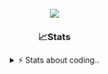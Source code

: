 <div align="center">
  
<p align="center">
  <img src="https://lanyard.cnrad.dev/api/1018290650602553364" />
</p>

### 📈Stats
<details>
    <summary> ⚡ Stats about coding.. </> </summary>
    <br/>

<!--START_SECTION:waka-->
![Code Time](http://img.shields.io/badge/Code%20Time-126%20hrs%207%20mins-blue)

![Profile Views](http://img.shields.io/badge/Profile%20Views-4-blue)

**🐱 My GitHub Data** 

> 📦 1.2 MB Used in GitHub's Storage 
 > 
> 🏆 11 Contributions in the Year 2025
 > 
> 💼 Opted to Hire
 > 
> 📜 5 Public Repositories 
 > 
> 🔑 19 Private Repositories 
 > 
**I'm an Early 🐤** 

```text
🌞 Morning                27 commits          ██░░░░░░░░░░░░░░░░░░░░░░░   06.91 % 
🌆 Daytime                186 commits         ████████████░░░░░░░░░░░░░   47.57 % 
🌃 Evening                135 commits         █████████░░░░░░░░░░░░░░░░   34.53 % 
🌙 Night                  43 commits          ███░░░░░░░░░░░░░░░░░░░░░░   11.00 % 
```
📅 **I'm Most Productive on Sunday** 

```text
Monday                   23 commits          █░░░░░░░░░░░░░░░░░░░░░░░░   05.88 % 
Tuesday                  48 commits          ███░░░░░░░░░░░░░░░░░░░░░░   12.28 % 
Wednesday                51 commits          ███░░░░░░░░░░░░░░░░░░░░░░   13.04 % 
Thursday                 61 commits          ████░░░░░░░░░░░░░░░░░░░░░   15.60 % 
Friday                   52 commits          ███░░░░░░░░░░░░░░░░░░░░░░   13.30 % 
Saturday                 69 commits          ████░░░░░░░░░░░░░░░░░░░░░   17.65 % 
Sunday                   87 commits          ██████░░░░░░░░░░░░░░░░░░░   22.25 % 
```


📊 **This Week I Spent My Time On** 

```text
🕑︎ Time Zone: Europe/Berlin

💬 Programming Languages: 
Lua                      13 hrs 56 mins      ██████████████████░░░░░░░   72.98 % 
Bash                     2 hrs 35 mins       ███░░░░░░░░░░░░░░░░░░░░░░   13.58 % 
JavaScript               37 mins             █░░░░░░░░░░░░░░░░░░░░░░░░   03.31 % 
HTML                     28 mins             █░░░░░░░░░░░░░░░░░░░░░░░░   02.52 % 
TypeScript               28 mins             █░░░░░░░░░░░░░░░░░░░░░░░░   02.50 % 

🔥 Editors: 
VS Code                  19 hrs 6 mins       █████████████████████████   100.00 % 

🐱‍💻 Projects: 
[gamemode]               15 hrs 15 mins      ████████████████████░░░░░   79.83 % 
backend-related          2 hrs 19 mins       ███░░░░░░░░░░░░░░░░░░░░░░   12.14 % 
neohost                  37 mins             █░░░░░░░░░░░░░░░░░░░░░░░░   03.29 % 
proxmox-dashboard        29 mins             █░░░░░░░░░░░░░░░░░░░░░░░░   02.61 % 
Unknown Project          15 mins             ░░░░░░░░░░░░░░░░░░░░░░░░░   01.35 % 

💻 Operating System: 
Windows                  19 hrs 6 mins       █████████████████████████   100.00 % 
```

**I Mostly Code in JavaScript** 

```text
JavaScript               8 repos             █████████░░░░░░░░░░░░░░░░   34.78 % 
Lua                      6 repos             ███████░░░░░░░░░░░░░░░░░░   26.09 % 
Python                   3 repos             ███░░░░░░░░░░░░░░░░░░░░░░   13.04 % 
TypeScript               2 repos             ██░░░░░░░░░░░░░░░░░░░░░░░   08.70 % 
HTML                     1 repo              █░░░░░░░░░░░░░░░░░░░░░░░░   04.35 % 
```




 Last Updated on 23/01/2025 11:37:53 UTC
<!--END_SECTION:waka-->
</details>
